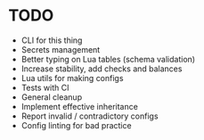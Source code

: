 # TODO

- CLI for this thing
- Secrets management
- Better typing on Lua tables (schema validation)
- Increase stability, add checks and balances
- Lua utils for making configs
- Tests with CI
- General cleanup
- Implement effective inheritance
- Report invalid / contradictory configs
- Config linting for bad practice
